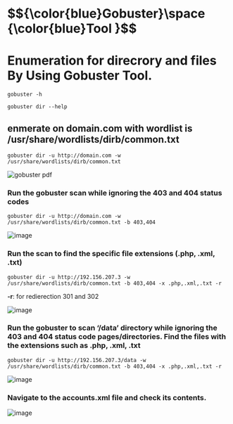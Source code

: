 <h1>$${\color{blue}Gobuster}\space {\color{blue}Tool }$$</h1>

# Enumeration for direcrory and files By Using Gobuster Tool.

```
gobuster -h
```

```
gobuster dir --help
```

## enmerate on domain.com with wordlist is /usr/share/wordlists/dirb/common.txt

```
gobuster dir -u http://domain.com -w /usr/share/wordlists/dirb/common.txt
```


![gobuster pdf](https://github.com/4bo4yman/Web-Application-Penetration-Testing/assets/156849852/cd851a80-9d96-4c91-8868-d29f6cc12231)


### Run the gobuster scan while ignoring the 403 and 404 status codes

```
gobuster dir -u http://domain.com -w /usr/share/wordlists/dirb/common.txt -b 403,404
```

![image](https://github.com/4bo4yman/Web-Application-Penetration-Testing/assets/156849852/8df18be9-77cb-4fcb-aa68-7f6018e03476)

### Run the scan to find the specific file extensions (.php, .xml, .txt)

```
gobuster dir -u http://192.156.207.3 -w /usr/share/wordlists/dirb/common.txt -b 403,404 -x .php,.xml,.txt -r
```
 **-r**: for redierection 301 and 302

 
![image](https://github.com/4bo4yman/Web-Application-Penetration-Testing/assets/156849852/6c583fb8-ae66-47ad-995a-7415e7da0c03)


### Run the gobuster to scan ‘/data’ directory while ignoring the 403 and 404 status code pages/directories. Find the files with the extensions such as .php, .xml, .txt

```
gobuster dir -u http://192.156.207.3/data -w /usr/share/wordlists/dirb/common.txt -b 403,404 -x .php,.xml,.txt -r
```

![image](https://github.com/4bo4yman/Web-Application-Penetration-Testing/assets/156849852/18074ef1-c8b3-4f08-bb0f-d9f948bfacf3)


### Navigate to the accounts.xml file and check its contents.

![image](https://github.com/4bo4yman/Web-Application-Penetration-Testing/assets/156849852/7a9f185a-affc-4feb-ad74-fd7ad34188a2)










